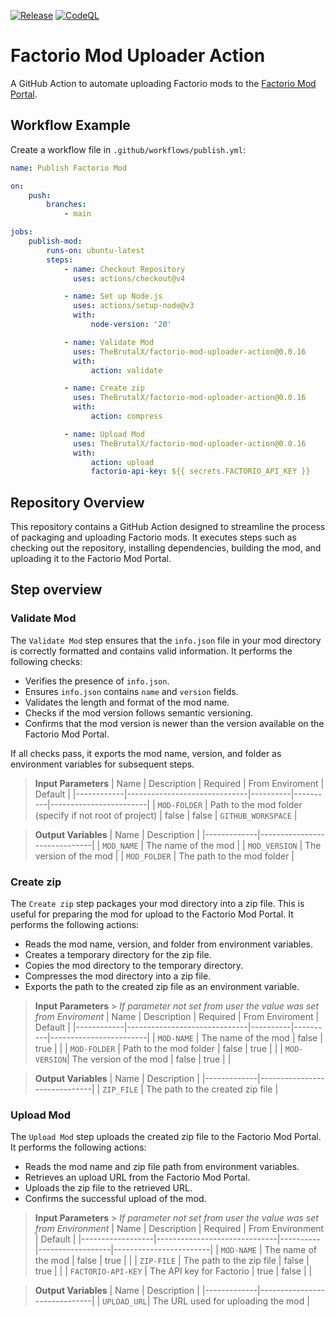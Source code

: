 [![Release](https://github.com/TheBrutalX/factorio-mod-uploader-action/actions/workflows/release.yml/badge.svg?branch=main)](https://github.com/TheBrutalX/factorio-mod-uploader-action/actions/workflows/release.yml) [![CodeQL](https://github.com/TheBrutalX/factorio-mod-uploader-action/actions/workflows/github-code-scanning/codeql/badge.svg?branch=main)](https://github.com/TheBrutalX/factorio-mod-uploader-action/actions/workflows/github-code-scanning/codeql)

# Factorio Mod Uploader Action

A GitHub Action to automate uploading Factorio mods to the [Factorio Mod Portal](https://mods.factorio.com/).

## Workflow Example

Create a workflow file in `.github/workflows/publish.yml`:

```yaml
name: Publish Factorio Mod

on:
    push:
        branches:
            - main

jobs:
    publish-mod:
        runs-on: ubuntu-latest
        steps:
            - name: Checkout Repository
              uses: actions/checkout@v4

            - name: Set up Node.js
              uses: actions/setup-node@v3
              with:
                  node-version: '20'

            - name: Validate Mod
              uses: TheBrutalX/factorio-mod-uploader-action@0.0.16
              with:
                  action: validate

            - name: Create zip
              uses: TheBrutalX/factorio-mod-uploader-action@0.0.16
              with:
                  action: compress

            - name: Upload Mod
              uses: TheBrutalX/factorio-mod-uploader-action@0.0.16
              with:
                  action: upload
                  factorio-api-key: ${{ secrets.FACTORIO_API_KEY }}
```

## Repository Overview

This repository contains a GitHub Action designed to streamline the process of packaging and uploading Factorio mods. It executes steps such as checking out the repository, installing dependencies, building the mod, and uploading it to the Factorio Mod Portal.

## Step overview

### Validate Mod

The `Validate Mod` step ensures that the `info.json` file in your mod directory is correctly formatted and contains valid information. It performs the following checks:

-   Verifies the presence of `info.json`.
-   Ensures `info.json` contains `name` and `version` fields.
-   Validates the length and format of the mod name.
-   Checks if the mod version follows semantic versioning.
-   Confirms that the mod version is newer than the version available on the Factorio Mod Portal.

If all checks pass, it exports the mod name, version, and folder as environment variables for subsequent steps.

> **Input Parameters**
> | Name | Description | Required | From Enviroment | Default |
> |------------|------------------------------|----------|----------|------------------------|
> | `MOD-FOLDER` | Path to the mod folder (specify if not root of project) | false | false | `GITHUB_WORKSPACE` |

> **Output Variables**
> | Name | Description |
> |-------------|------------------------------|
> | `MOD_NAME` | The name of the mod |
> | `MOD_VERSION` | The version of the mod |
> | `MOD_FOLDER` | The path to the mod folder |

### Create zip

The `Create zip` step packages your mod directory into a zip file. This is useful for preparing the mod for upload to the Factorio Mod Portal. It performs the following actions:

-   Reads the mod name, version, and folder from environment variables.
-   Creates a temporary directory for the zip file.
-   Copies the mod directory to the temporary directory.
-   Compresses the mod directory into a zip file.
-   Exports the path to the created zip file as an environment variable.

> **Input Parameters** > _If parameter not set from user the value was set from Enviroment_
> | Name | Description | Required | From Enviroment | Default |
> |------------|------------------------------|----------|----------|------------------------|
> | `MOD-NAME` | The name of the mod | false | true | |
> | `MOD-FOLDER` | Path to the mod folder | false | true | |
> | `MOD-VERSION`| The version of the mod | false | true | |

> **Output Variables**
> | Name | Description |
> |-------------|------------------------------|
> | `ZIP_FILE` | The path to the created zip file |

### Upload Mod

The `Upload Mod` step uploads the created zip file to the Factorio Mod Portal. It performs the following actions:

-   Reads the mod name and zip file path from environment variables.
-   Retrieves an upload URL from the Factorio Mod Portal.
-   Uploads the zip file to the retrieved URL.
-   Confirms the successful upload of the mod.

> **Input Parameters** > _If parameter not set from user the value was set from Environment_
> | Name | Description | Required | From Environment | Default |
> |------------------|------------------------------|----------|------------------|------------------------|
> | `MOD-NAME` | The name of the mod | false | true | |
> | `ZIP-FILE` | The path to the zip file | false | true | |
> | `FACTORIO-API-KEY` | The API key for Factorio | true | false | |

> **Output Variables**
> | Name | Description |
> |-------------|------------------------------|
> | `UPLOAD_URL`| The URL used for uploading the mod |

